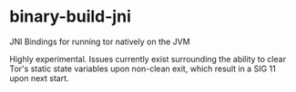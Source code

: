 # binary-build-jni

JNI Bindings for running tor natively on the JVM

Highly experimental. Issues currently exist surrounding the ability to clear Tor's
static state variables upon non-clean exit, which result in a SIG 11 upon next start.
